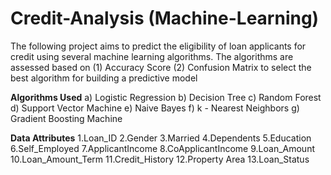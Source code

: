 # Credit-Analysis (Machine-Learning)
The following project aims to predict the eligibility of loan applicants for credit using several machine learning algorithms. The algorithms are assessed based on (1) Accuracy Score (2) Confusion Matrix to select the best algorithm for building a predictive model

**Algorithms Used**
a) Logistic Regression
b) Decision Tree
c) Random Forest 
d) Support Vector Machine
e) Naive Bayes
f) k - Nearest Neighbors
g) Gradient Boosting Machine

**Data Attributes**
1.Loan_ID
2.Gender
3.Married
4.Dependents
5.Education
6.Self_Employed
7.ApplicantIncome
8.CoApplicantIncome
9.Loan_Amount
10.Loan_Amount_Term
11.Credit_History
12.Property Area
13.Loan_Status
